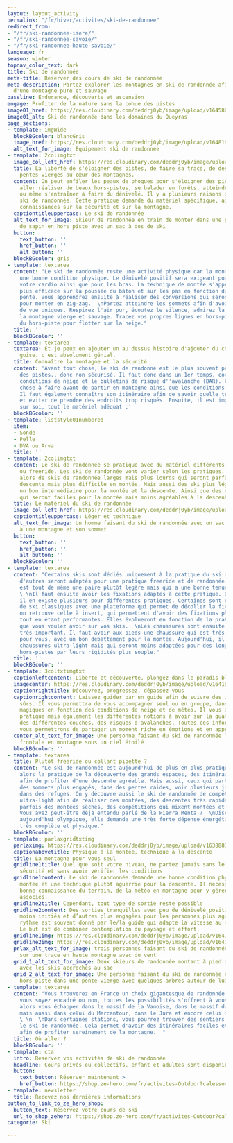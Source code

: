 ```yaml
---
layout: layout_activity
permalink: "/fr/hiver/activites/ski-de-randonnee"
redirect_from:
- "/fr/ski-randonnee-isere/"
- "/fr/ski-randonnee-savoie/"
- "/fr/ski-randonnee-haute-savoie/"
language: fr
season: winter
topnav_color_text: dark
title: Ski de randonnée
meta-title: Réserver des cours de ski de randonnée
meta-description: Partez explorer les montagnes en ski de randonnée afin de profiter
  d'une montagne pure et sauvage
baseline: Endurance, découverte et ascension
engage: Profiter de la nature sans la cohue des pistes
image01_href: https://res.cloudinary.com/deddrj0yb/image/upload/v1645804153/website/winter/PXL_20201219_101906679_tuwz64.jpg
image01_alt: Ski de randonnée dans les domaines du Queyras
page_sections:
- template: imgWide
  blockBGcolor: blancGris
  image_href: https://res.cloudinary.com/deddrj0yb/image/upload/v1648195880/website/assets/Recadr%C3%A9es/skirando.png
  alt_text_for_image: Equipement ski de randonnée
- template: 2colimgtxt
  image_col_left_href: https://res.cloudinary.com/deddrj0yb/image/upload/v1641540806/website/winter/luke-helgeson-LbScmQnQncc-unsplash_gep5xf.jpg
  title: La liberté de s'éloigner des pistes, de faire sa trace, de descendre des
    pentes vierges au cœur des montagnes.
  content: On peut enfiler les peaux de phoques pour s'éloigner des pistes et du monde,
    aller réaliser de beaux hors-pistes, se balader en forêts, atteindre des sommets
    ou même s'entraîner à faire du dénivelé. Il y a plusieurs raisons de faire du
    ski de randonnée. Cette pratique demande du matériel spécifique, ainsi que des
    connaissances sur la sécurité et sur la montagne.
  captiontitleuppercase: Le ski de randonnée
  alt_text_for_image: Skieur de randonnée en train de monter dans une pente avec beaucoup
    de sapin en hors piste avec un sac à dos de ski
  button:
    text_button: ''
    href_button: ''
    alt_button: ''
  blockBGcolor: gris
- template: textarea
  content: "Le ski de randonnée reste une activité physique car la montée demande
    une bonne condition physique. Le dénivelé positif sera exigeant pour vos jambes,
    votre cardio ainsi que pour les bras. La technique de montée s'apprend afin d'être
    plus efficace sur la poussée du bâton et sur les pas en fonction du degré de la
    pente. Vous apprendrez ensuite à réaliser des conversions qui seront nécessaires
    pour monter en zig-zag.  \nPartez atteindre les sommets afin d'avoir des points
    de vue uniques. Respirez l'air pur, écoutez le silence, admirez la plénitude de
    la montagne vierge et sauvage. Tracez vos propres lignes en hors-piste et profitez
    du hors-piste pour flotter sur la neige."
  title: ''
  blockBGcolor: ''
- template: textarea
  textarea: Et je peux en ajouter un au dessus histoire d'ajouter du contenu à ma
    guise. c'est absolument génial.
  title: Connaître la montagne et la sécurité
  content: 'Avant tout chose, le ski de randonné est le plus souvent pratiqué en dehors
    des pistes., donc non sécurisé. Il faut donc dans un 1er temps, connaître les
    conditions de neige et le bulletins de risque d''avalanche (BAR). C''est la 1er
    chose à faire avant de partir en montagne ainsi que les conditions météorologiques.
    Il faut également connaître son itinéraire afin de savoir quelle trace prendre
    et éviter de prendre des endroits trop risqués. Ensuite, il est impératif d''avoir
    sur soi, tout le matériel adéquat :'
  blockBGcolor: ''
- template: liststyle01numbered
  item:
  - Sonde
  - Pelle
  - DVA ou Arva
  title: ''
- template: 2colimgtxt
  content: Le ski de randonnée se pratique avec du matériel différents du ski alpin
    ou freeride. Les ski de randonnée vont varier selon les pratiques. Vous trouverez
    alors de skis de randonnée larges mais plus lourds qui seront parfaits pour la
    descente mais plus difficile en montée. Mais aussi des ski plus légers qui seront
    un bon intermédiaire pour la montée et la descente. Ainsi que des skis très légers,
    qui seront faciles pour la montée mais moins agréables à la descente.
  title: Le matériel du ski de randonnée
  image_col_left_href: https://res.cloudinary.com/deddrj0yb/image/upload/v1641540482/website/winter/amza-andrei-LiwdRhUaGZ0-unsplash_sqwdgb.jpg
  captiontitleuppercase: Léger et technique
  alt_text_for_image: Un homme faisant du ski de randonnée avec un sac à dos face
    à une montagne et son sommet
  button:
    text_button: ''
    href_button: ''
    alt_button: ''
  blockBGcolor: ''
- template: textarea
  content: "Certains skis sont dédiés uniquement à la pratique du ski de randonnée,
    d'autres seront adaptés pour une pratique freeride et de randonnée. Mais l'idéal
    est tout de même une paire plutôt légère mais qui a une bonne tenue en hors-piste.
    \ \nIl faut ensuite avoir les fixations adaptés à cette pratique. Comme les skis,
    il en existe plusieurs pour différentes pratiques. Certaines sont comme des fixations
    de ski classiques avec une plateforme qui permet de décoller la fixation. Ensuite,
    on retrouve celle à insert, qui permettent d'avoir des fixations plus légères
    tout en étant performantes. Elles évolueront en fonction de la pratique, du poids
    que vous voulez avoir sur vos skis.  \nLes chaussures sont ensuite un équipement
    très important. Il faut avoir aux pieds une chaussure qui est très confortable
    pour vous, avec un bon débattement pour la montée. Aujourd'hui, il existe des
    chaussures ultra-light mais qui seront moins adaptées pour des longues sessions
    hors-pistes par leurs rigidités plus souple."
  title: ''
  blockBGcolor: ''
- template: 3coltxtimgtxt
  captionleftcontent: Liberté et découverte, plongez dans le paradis blanc
  imagecenter: https://res.cloudinary.com/deddrj0yb/image/upload/v1641540484/website/winter/robson-hatsukami-morgan-bkdzvgBB7rQ-unsplash_bnafvq.jpg
  captionrighttitle: Découvrez, progressez, dépassez-vous
  captionrightcontent: Laissez guider par un guide afin de suivre des itinéraires
    sûrs. Il vous permettra de vous accompagner seul ou en groupe, dans les coins
    magiques en fonction des conditions de neige et de météo. Il vous apprendra cette
    pratique mais également les différentes notions à avoir sur la qualité de neige,
    des différentes couches, des risques d'avalanches. Toutes ces informations essentielles,
    vous permettrons de partager un moment riche en émotions et en apprentissage.
  center_alt_text_for_image: Une personne faisant du ski de randonnée la nuit à la
    frontale en montagne sous un ciel étoilé
  blockBGcolor: ''
- template: textarea
  title: Plutôt freeride ou collant pipette ?
  content: "Le ski de randonnée est aujourd'hui de plus en plus pratiqué. Vous trouverez
    alors la pratique de la découverte des grands espaces, des itinéraires plaisirs
    afin de profiter d'une descente agréable. Mais aussi, ceux qui partiront vers
    des sommets plus engagés, dans des pentes raides, voir plusieurs jours en dormants
    dans des refuges. On y découvre aussi le ski de randonnée de compétition. Du matériel
    ultra-light afin de réaliser des montées, des descentes très rapides. On y retrouve
    parfois des montées sèches, des compétitions qui mixent montées et descentes.
    Vous avez peut-être déjà entendu parlé de la Pierra Menta ?  \nDiscipline devenu
    aujourd'hui olympique, elle demande une très forte dépense énergétique car elle
    très complète et physique."
  blockBGcolor: ''
- template: parlaxgridtxtimg
  parlaximg: https://res.cloudinary.com/deddrj0yb/image/upload/v1638883537/website/winter/Montagne-randonnee-blizzard_imccfq.jpg
  captionabovetitle: Physique à la montée, technique à la descente
  title: La montagne pour vous seul
  gridline1title: Quel que soit votre niveau, ne partez jamais sans le matériel de
    sécurité et sans avoir vérifier les conditions
  gridline1content: Le ski de randonnée demande une bonne condition physique à la
    montée et une technique plutôt aguerrie pour la descente. Il nécessite aussi une
    bonne connaissance du terrain, de la météo en montagne pour y gérer les risques
    associés.
  gridline2title: Cependant, tout type de sortie reste possible
  gridline2content: Des sorties tranquilles avec peu de dénivelé positif pour les
    moins initiés et d’autres plus engagées pour les personnes plus aguerries. Le
    rythme est souvent donné par le/la guide qui adapte la vitesse au niveau du groupe.
    Le but est de combiner contemplation du paysage et effort.
  gridline1img: https://res.cloudinary.com/deddrj0yb/image/upload/v1641540482/website/winter/greg-rosenke-ijFOmhUCp58-unsplash_lmnims.jpg
  gridline2img: https://res.cloudinary.com/deddrj0yb/image/upload/v1641540482/website/winter/jon-flobrant-wElgJTwsibs-unsplash_mo3el7.jpg
  prlax_alt_text_for_image: trois personnes faisant du ski de randonnée et alpinisme
    sur une trace en haute montagne avec du vent
  grid_1_alt_text_for_image: Deux skieurs de randonnée montant à pied dans la montagne
    avec les skis accrochés au sac
  grid_2_alt_text_for_image: Une personne faisant du ski de randonnée en montant en
    hors-piste dans une pente vierge avec quelques arbres autour de lui
- template: textarea
  content: "Vous trouverez en France un choix gigantesque de randonnée à faire. Que
    vous soyez encadré ou non, toutes les possibilités s'offrent à vous. Vous pourrez
    alors vous échapper dans le massif de la Vanoise, dans le massif du Mont Blanc
    mais aussi dans celui du Mercantour, dans le Jura et encore celui des Pyrénées.
    \ \n  \nDans certaines stations, vous pourrez trouver des sentiers balisés pour
    le ski de randonnée. Cela permet d'avoir des itinéraires faciles et agréables
    afin de profiter sereinement de la montagne.  "
  title: Où aller ?
  blockBGcolor: ''
- template: cta
  intro: Réservez vos activités de ski de randonnée
  headline: Cours privés ou collectifs, enfant et adultes sont disponibles
  button:
    text_button: Réserver maintenant >
    href_button: https://shop.ze-hero.com/fr/activites-Outdoor?calessonstype=Cours+priv%C3%A9&catypegenderlistsummer=all&calessonsactivitytype=Ski&start-date=
- template: newsletter
  title: Recevez nos dernières informations
button_to_link_to_ze_hero_shop:
  button_text: Réservez votre cours de ski
  url_to_shop_zehero: https://shop.ze-hero.com/fr/activites-Outdoor?calessonstype=all&catypegenderlistsummer=all&calessonsactivitytype=Ski&start-date=21%2F11%2F2021
categorie: Ski

---
```

